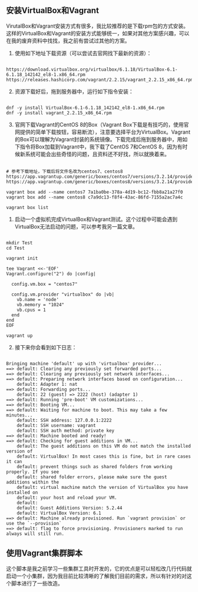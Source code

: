 ## 安装VirtualBox和Vagrant

VirutalBox和Vagrant安装方式有很多，我比较推荐的是下载rpm包的方式安装。这样的VirtualBox和Vagrant的安装方式能够统一，如果对其他方案感兴趣，可以在我的废弃资料中找找，我之前有尝试过其他的方案。

1. 使用如下地址下载资源（可以尝试去官网找下最新的资源）：

~~~

https://download.virtualbox.org/virtualbox/6.1.18/VirtualBox-6.1-6.1.18_142142_el8-1.x86_64.rpm
https://releases.hashicorp.com/vagrant/2.2.15/vagrant_2.2.15_x86_64.rpm

~~~

2. 资源下载好后，拖到服务器中，运行如下指令安装：

~~~

dnf -y install VirtualBox-6.1-6.1.18_142142_el8-1.x86_64.rpm
dnf -y install vagrant_2.2.15_x86_64.rpm

~~~

3. 官网下载Vagrant的CentOS 8的Box（Vagrant Box下载是有技巧的，使用官网提供的简单下载按钮，容易断流），注意要选择平台为VirtualBox。Vagrant的Box可以理解为Vagrant封装的系统镜像。下载完成后拖到服务器中，用如下指令将Box加载到Vagrant中，我下载了CentOS 7和CentOS 8，因为有时候新系统可能会出些奇怪的问题，且资料还不好找，所以就换着来。

~~~

# 参考下载地址，下载后将文件名改为centos7、centos8
https://app.vagrantup.com/generic/boxes/centos7/versions/3.2.14/providers/virtualbox.box
https://app.vagrantup.com/generic/boxes/centos8/versions/3.2.14/providers/virtualbox.box

vagrant box add --name centos7 7a1ba0be-378a-4d19-bc12-fbb8a21a27f0
vagrant box add --name centos8 c7a9dc13-f8f4-43ac-86fd-7155a2ac7a4c

vagrant box list

~~~

1. 启动一个虚拟机完成VirtualBox和Vagrant测试。这个过程中可能会遇到VirtualBox无法启动的问题，可以参考我另一篇文章。

~~~ shell

mkdir Test
cd Test

vagrant init

tee Vagrant <<-'EOF'
Vagrant.configure("2") do |config|

  config.vm.box = "centos7"

  config.vm.provider "virtualbox" do |vb|
    vb.name = 'node'
    vb.memory = "1024"
    vb.cpus = 1
  end
end
EOF

vagrant up

~~~

2. 接下来你会看到如下日志：

~~~

Bringing machine 'default' up with 'virtualbox' provider...
==> default: Clearing any previously set forwarded ports...
==> default: Clearing any previously set network interfaces...
==> default: Preparing network interfaces based on configuration...
    default: Adapter 1: nat
==> default: Forwarding ports...
    default: 22 (guest) => 2222 (host) (adapter 1)
==> default: Running 'pre-boot' VM customizations...
==> default: Booting VM...
==> default: Waiting for machine to boot. This may take a few minutes...
    default: SSH address: 127.0.0.1:2222
    default: SSH username: vagrant
    default: SSH auth method: private key
==> default: Machine booted and ready!
==> default: Checking for guest additions in VM...
    default: The guest additions on this VM do not match the installed version of
    default: VirtualBox! In most cases this is fine, but in rare cases it can
    default: prevent things such as shared folders from working properly. If you see
    default: shared folder errors, please make sure the guest additions within the
    default: virtual machine match the version of VirtualBox you have installed on
    default: your host and reload your VM.
    default: 
    default: Guest Additions Version: 5.2.44
    default: VirtualBox Version: 6.1
==> default: Machine already provisioned. Run `vagrant provision` or use the `--provision`
==> default: flag to force provisioning. Provisioners marked to run always will still run.

~~~

## 使用Vagrant集群脚本

这个脚本是我之前学习一些集群工具时开发的，它的优点是可以轻松改几行代码就启动一个小集群，因为我目前比较清晰的了解我们目前的需求，所以有针对的对这个脚本进行了一些改造。


